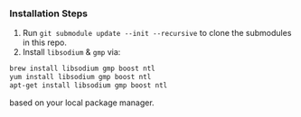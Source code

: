 ### Installation Steps
1. Run `git submodule update --init --recursive` to clone the submodules in this repo.
2. Install `libsodium` & `gmp` via:
```zsh
brew install libsodium gmp boost ntl
yum install libsodium gmp boost ntl
apt-get install libsodium gmp boost ntl
```
based on your local package manager.